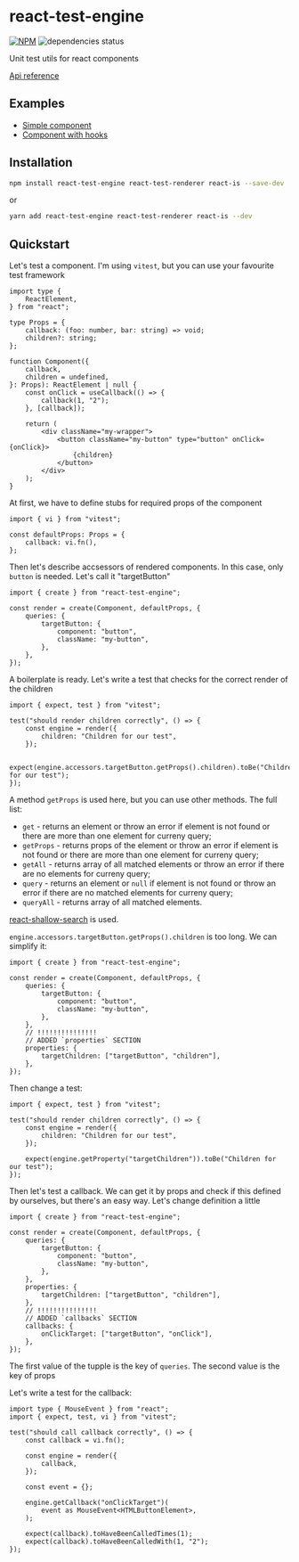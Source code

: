 # react-test-engine

[![NPM](https://img.shields.io/npm/v/react-test-engine.svg)](https://www.npmjs.com/package/react-test-engine)
![dependencies status](https://img.shields.io/librariesio/release/npm/react-test-engine)

Unit test utils for react components

[Api reference](https://vtaits.github.io/react-test-engine/)

## Examples

- [Simple component](https://github.com/vtaits/react-test-engine/blob/main/packages/react-test-engine/src/tests/render.test.tsx)
- [Component with hooks](https://github.com/vtaits/react-test-engine/blob/main/packages/react-test-engine/src/tests/hooks.test.tsx)

## Installation

```sh
npm install react-test-engine react-test-renderer react-is --save-dev
```

or

```sh
yarn add react-test-engine react-test-renderer react-is --dev
```

## Quickstart

Let's test a component. I'm using `vitest`, but you can use your favourite test framework

```tsx
import type {
	ReactElement,
} from "react";

type Props = {
	callback: (foo: number, bar: string) => void;
	children?: string;
};

function Component({
	callback,
	children = undefined,
}: Props): ReactElement | null {
	const onClick = useCallback(() => {
		callback(1, "2");
	}, [callback]);

	return (
		<div className="my-wrapper">
			<button className="my-button" type="button" onClick={onClick}>
				{children}
			</button>
		</div>
	);
}
```

At first, we have to define stubs for required props of the component

```tsx
import { vi } from "vitest";

const defaultProps: Props = {
	callback: vi.fn(),
};
```

Then let's describe accsessors of rendered components. In this case, only `button` is needed. Let's call it "targetButton"

```tsx
import { create } from "react-test-engine";

const render = create(Component, defaultProps, {
	queries: {
		targetButton: {
			component: "button",
			className: "my-button",
		},
	},
});
```

A boilerplate is ready. Let's write a test that checks for the correct render of the children

```tsx
import { expect, test } from "vitest";

test("should render children correctly", () => {
	const engine = render({
		children: "Children for our test",
	});

	expect(engine.accessors.targetButton.getProps().children).toBe("Children for our test");
});
```

A method `getProps` is used here, but you can use other methods. The full list:

- `get` - returns an element or throw an error if element is not found or there are more than one element for curreny query;
- `getProps` - returns props of the element or throw an error if element is not found or there are more than one element for curreny query;
- `getAll` - returns array of all matched elements or throw an error if there are no elements for curreny query;
- `query` - returns an element or `null` if element is not found or throw an error if there are no matched elements for curreny query;
- `queryAll` - returns array of all matched elements.

[react-shallow-search](https://github.com/vtaits/react-shallow-search) is used.

`engine.accessors.targetButton.getProps().children` is too long. We can simplify it:

```tsx
import { create } from "react-test-engine";

const render = create(Component, defaultProps, {
	queries: {
		targetButton: {
			component: "button",
			className: "my-button",
		},
	},
	// !!!!!!!!!!!!!!!
	// ADDED `properties` SECTION
	properties: {
		targetChildren: ["targetButton", "children"],
	},
});
```

Then change a test:

```tsx
import { expect, test } from "vitest";

test("should render children correctly", () => {
	const engine = render({
		children: "Children for our test",
	});

	expect(engine.getProperty("targetChildren")).toBe("Children for our test");
});
```

Then let's test a callback. We can get it by props and check if this defined by ourselves, but there's an easy way. Let's change definition a little

```tsx
import { create } from "react-test-engine";

const render = create(Component, defaultProps, {
	queries: {
		targetButton: {
			component: "button",
			className: "my-button",
		},
	},
	properties: {
		targetChildren: ["targetButton", "children"],
	},
	// !!!!!!!!!!!!!!!
	// ADDED `callbacks` SECTION
	callbacks: {
		onClickTarget: ["targetButton", "onClick"],
	},
});
```

The first value of the tupple is the key of `queries`. The second value is the key of props

Let's write a test for the callback:

```tsx
import type { MouseEvent } from "react";
import { expect, test, vi } from "vitest";

test("should call callback correctly", () => {
	const callback = vi.fn();

	const engine = render({
		callback,
	});

	const event = {};

	engine.getCallback("onClickTarget")(
		event as MouseEvent<HTMLButtonElement>,
	);

	expect(callback).toHaveBeenCalledTimes(1);
	expect(callback).toHaveBeenCalledWith(1, "2");
});
```

